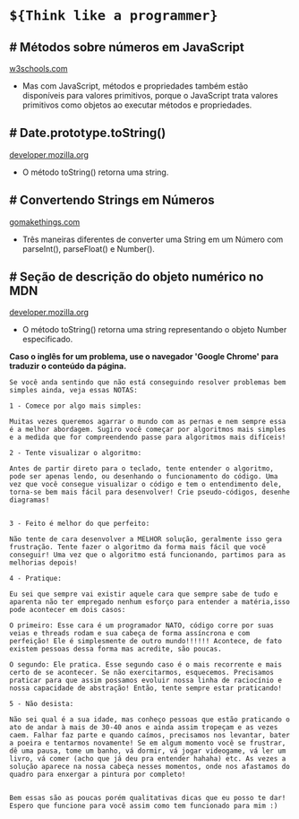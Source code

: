 # `${Think like a programmer}`

## # Métodos sobre números em JavaScript
[w3schools.com](https://www.w3schools.com/js/js_number_methods.asp/)
* Mas com JavaScript, métodos e propriedades também estão disponíveis para valores primitivos, porque o JavaScript trata valores primitivos como objetos ao executar métodos e propriedades.

## # Date.prototype.toString()
[developer.mozilla.org](https://developer.mozilla.org/en-US/docs/Web/JavaScript/Reference/Global_Objects/Date/toString/)
* O método toString() retorna uma string.

## # Convertendo Strings em Números
[gomakethings.com](https://gomakethings.com/converting-strings-to-numbers-with-vanilla-javascript/)
* Três maneiras diferentes de converter uma String em um Número com parseInt(), parseFloat() e Number().

## # Seção de descrição do objeto numérico no MDN
[developer.mozilla.org](https://developer.mozilla.org/en-US/docs/Web/JavaScript/Reference/Global_Objects/Number/toString#Description/)
* O método toString() retorna uma string representando o objeto Number especificado.

**Caso o inglês for um problema, use o navegador 'Google Chrome' para traduzir o conteúdo da página.**
```
Se você anda sentindo que não está conseguindo resolver problemas bem simples ainda, veja essas NOTAS: 

1 - Comece por algo mais simples:

Muitas vezes queremos agarrar o mundo com as pernas e nem sempre essa é a melhor abordagem. Sugiro você começar por algoritmos mais simples e a medida que for compreendendo passe para algoritmos mais difíceis!

2 - Tente visualizar o algoritmo:

Antes de partir direto para o teclado, tente entender o algoritmo, pode ser apenas lendo, ou desenhando o funcionamento do código. Uma vez que você consegue visualizar o código e tem o entendimento dele, torna-se bem mais fácil para desenvolver! Crie pseudo-códigos, desenhe diagramas! 


3 - Feito é melhor do que perfeito:

Não tente de cara desenvolver a MELHOR solução, geralmente isso gera frustração. Tente fazer o algoritmo da forma mais fácil que você conseguir! Uma vez que o algoritmo está funcionando, partimos para as melhorias depois!

4 - Pratique:

Eu sei que sempre vai existir aquele cara que sempre sabe de tudo e aparenta não ter empregado nenhum esforço para entender a matéria,isso pode acontecer em dois casos: 

O primeiro: Esse cara é um programador NATO, código corre por suas veias e threads rodam e sua cabeça de forma assíncrona e com perfeição! Ele é simplesmente de outro mundo!!!!!! Acontece, de fato existem pessoas dessa forma mas acredite, são poucas.

O segundo: Ele pratica. Esse segundo caso é o mais recorrente e mais certo de se acontecer. Se não exercitarmos, esquecemos. Precisamos praticar para que assim possamos evoluir nossa linha de raciocínio e nossa capacidade de abstração! Então, tente sempre estar praticando!

5 - Não desista:

Não sei qual é a sua idade, mas conheço pessoas que estão praticando o ato de andar à mais de 30-40 anos e ainda assim tropeçam e as vezes caem. Falhar faz parte e quando caímos, precisamos nos levantar, bater a poeira e tentarmos novamente! Se em algum momento você se frustrar, dê uma pausa, tome um banho, vá dormir, vá jogar videogame, vá ler um livro, vá comer (acho que já deu pra entender hahaha) etc. As vezes a solução aparece na nossa cabeça nesses momentos, onde nos afastamos do quadro para enxergar a pintura por completo! 


Bem essas são as poucas porém qualitativas dicas que eu posso te dar! Espero que funcione para você assim como tem funcionado para mim :) 
```